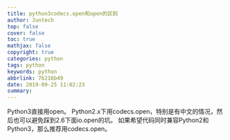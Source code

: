 ```yaml
---
title: python3codecs.open和open的区别
author: Juntech
top: false
cover: false
toc: true
mathjax: false
copyright: true
categories: python
tags: python
keywords: python
abbrlink: 7b216b49
date: 2019-09-25 11:02:23
summary:
---
```


Python3直接用open。
Python2.x下用codecs.open，特别是有中文的情况，然后也可以避免踩到2.6下面io.open的坑。
如果希望代码同时兼容Python2和Python3，那么推荐用codecs.open。